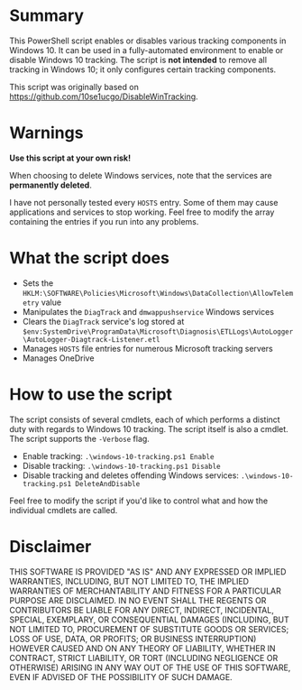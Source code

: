 # Summary

This PowerShell script enables or disables various tracking components in Windows 10. It can be used in a fully-automated environment to enable or disable Windows 10 tracking. The script is **not intended** to remove all tracking in Windows 10; it only configures certain tracking components.

This script was originally based on https://github.com/10se1ucgo/DisableWinTracking.

# Warnings

**Use this script at your own risk!**

When choosing to delete Windows services, note that the services are **permanently deleted**.

I have not personally tested every `HOSTS` entry. Some of them may cause applications and services to stop working. Feel free to modify the array containing the entries if you run into any problems.

# What the script does

* Sets the `HKLM:\SOFTWARE\Policies\Microsoft\Windows\DataCollection\AllowTelemetry` value
* Manipulates the `DiagTrack` and `dmwappushservice` Windows services
* Clears the `DiagTrack` service's log stored at `$env:SystemDrive\ProgramData\Microsoft\Diagnosis\ETLLogs\AutoLogger\AutoLogger-Diagtrack-Listener.etl`
* Manages `HOSTS` file entries for numerous Microsoft tracking servers
* Manages OneDrive

# How to use the script

The script consists of several cmdlets, each of which performs a distinct duty with regards to Windows 10 tracking. The script itself is also a cmdlet. The script supports the `-Verbose` flag.

* Enable tracking: `.\windows-10-tracking.ps1 Enable`
* Disable tracking: `.\windows-10-tracking.ps1 Disable`
* Disable tracking and deletes offending Windows services: `.\windows-10-tracking.ps1 DeleteAndDisable`

Feel free to modify the script if you'd like to control what and how the individual cmdlets are called.

# Disclaimer

THIS SOFTWARE IS PROVIDED "AS IS" AND ANY EXPRESSED OR IMPLIED WARRANTIES, INCLUDING, BUT NOT LIMITED TO, THE IMPLIED WARRANTIES OF MERCHANTABILITY AND FITNESS FOR A PARTICULAR PURPOSE ARE DISCLAIMED. IN NO EVENT SHALL THE REGENTS OR CONTRIBUTORS BE LIABLE FOR ANY DIRECT, INDIRECT, INCIDENTAL, SPECIAL, EXEMPLARY, OR CONSEQUENTIAL DAMAGES (INCLUDING, BUT NOT LIMITED TO, PROCUREMENT OF SUBSTITUTE GOODS OR SERVICES; LOSS OF USE, DATA, OR PROFITS; OR BUSINESS INTERRUPTION) HOWEVER CAUSED AND ON ANY THEORY OF LIABILITY, WHETHER IN CONTRACT, STRICT LIABILITY, OR TORT (INCLUDING NEGLIGENCE OR OTHERWISE) ARISING IN ANY WAY OUT OF THE USE OF THIS SOFTWARE, EVEN IF ADVISED OF THE POSSIBILITY OF SUCH DAMAGE.